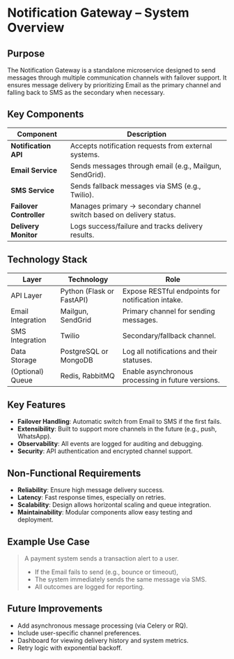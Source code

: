 # Notification Gateway – System Overview

## Purpose

The Notification Gateway is a standalone microservice designed to send messages through multiple communication channels with failover support. It ensures message delivery by prioritizing Email as the primary channel and falling back to SMS as the secondary when necessary.

## Key Components

| Component             | Description                                                                 |
|-----------------------|-----------------------------------------------------------------------------|
| **Notification API**  | Accepts notification requests from external systems.                        |
| **Email Service**     | Sends messages through email (e.g., Mailgun, SendGrid).                     |
| **SMS Service**       | Sends fallback messages via SMS (e.g., Twilio).                             |
| **Failover Controller** | Manages primary → secondary channel switch based on delivery status.       |
| **Delivery Monitor**  | Logs success/failure and tracks delivery results.                           |


## Technology Stack

| Layer              | Technology               | Role                                               |
|--------------------|--------------------------|----------------------------------------------------|
| API Layer          | Python (Flask or FastAPI)| Expose RESTful endpoints for notification intake.  |
| Email Integration  | Mailgun, SendGrid        | Primary channel for sending messages.              |
| SMS Integration    | Twilio                   | Secondary/fallback channel.                        |
| Data Storage       | PostgreSQL or MongoDB    | Log all notifications and their statuses.          |
| (Optional) Queue   | Redis, RabbitMQ          | Enable asynchronous processing in future versions. |

## Key Features

- **Failover Handling**: Automatic switch from Email to SMS if the first fails.
- **Extensibility**: Built to support more channels in the future (e.g., push, WhatsApp).
- **Observability**: All events are logged for auditing and debugging.
- **Security**: API authentication and encrypted channel support.


## Non-Functional Requirements

- **Reliability**: Ensure high message delivery success.
- **Latency**: Fast response times, especially on retries.
- **Scalability**: Design allows horizontal scaling and queue integration.
- **Maintainability**: Modular components allow easy testing and deployment.

## Example Use Case

> A payment system sends a transaction alert to a user.  
> - If the Email fails to send (e.g., bounce or timeout),  
> - The system immediately sends the same message via SMS.  
> - All outcomes are logged for reporting.

## Future Improvements

- Add asynchronous message processing (via Celery or RQ).
- Include user-specific channel preferences.
- Dashboard for viewing delivery history and system metrics.
- Retry logic with exponential backoff.

